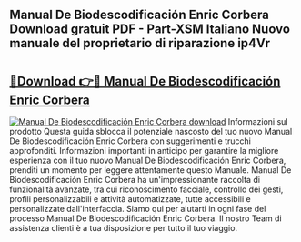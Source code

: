 ## Manual De Biodescodificación Enric Corbera Download gratuit PDF - Part-XSM Italiano Nuovo manuale del proprietario di riparazione ip4Vr

# <h2><a href="http://dfaod2.blite.top/?on=Manual+De+Biodescodificaci%c3%b3n+Enric+Corbera">🔗Download 👉🔴 Manual De Biodescodificación Enric Corbera</a></h2>

[![Manual De Biodescodificación Enric Corbera download](https://i.imgur.com/lujVjoI.png)](http://dfaod2.blite.top/?on=Manual+De+Biodescodificaci%c3%b3n+Enric+Corbera)
Informazioni sul prodotto Questa guida sblocca il potenziale nascosto del tuo nuovo Manual De Biodescodificación Enric Corbera con suggerimenti e trucchi approfonditi. Informazioni importanti in anticipo per garantire la migliore esperienza con il tuo nuovo Manual De Biodescodificación Enric Corbera, prenditi un momento per leggere attentamente questo Manuale. Manual De Biodescodificación Enric Corbera ha un'impressionante raccolta di funzionalità avanzate, tra cui riconoscimento facciale, controllo dei gesti, profili personalizzabili e attività automatizzate, tutte accessibili e personalizzate dall'interfaccia. Siamo qui per aiutarti in ogni fase del processo Manual De Biodescodificación Enric Corbera. Il nostro Team di assistenza clienti è a tua disposizione per tutto il tuo viaggio.
